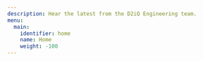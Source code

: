 ```yaml
---
description: Hear the latest from the D2iQ Engineering team.
menu:
  main:
    identifier: home
    name: Home
    weight: -100
---
```

